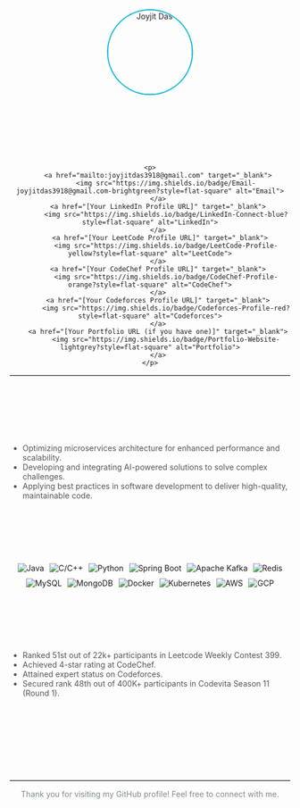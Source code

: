 <div align="center">
    <a href="https://github.com/joyjitdas98" target="_blank">
        <img
            src="[Your Profile Picture URL]"
            alt="Joyjit Das"
            width="150"
            height="150"
            style="border-radius: 50%;
                   border: 2px solid #00b8d4;
                   animation: pulse 2s infinite alternate;"  >
    </a>
    <h1 style="color: #2c3e50;
               animation: fadeIn 1s ease-in-out;">       Joyjit Das
    </h1>
    <p style="color: #7f8c8d;
              animation: fadeIn 1s ease-in-out 0.5s;  white-space: nowrap;
              overflow: hidden;
              border-right: 0.15em solid #7f8c8d; /* The typing cursor */
              animation: typing 2.5s steps(40, end), /* Typing animation */
                         blink-caret .75s step-end infinite;">
        Software Development Engineer | Passionate about crafting efficient and scalable solutions.
    </p>

    <p>
        <a href="mailto:joyjitdas3918@gmail.com" target="_blank">
            <img src="https://img.shields.io/badge/Email-joyjitdas3918@gmail.com-brightgreen?style=flat-square" alt="Email">
        </a>
        <a href="[Your LinkedIn Profile URL]" target="_blank">
            <img src="https://img.shields.io/badge/LinkedIn-Connect-blue?style=flat-square" alt="LinkedIn">
        </a>
         <a href="[Your LeetCode Profile URL]" target="_blank">
            <img src="https://img.shields.io/badge/LeetCode-Profile-yellow?style=flat-square" alt="LeetCode">
        </a>
        <a href="[Your CodeChef Profile URL]" target="_blank">
            <img src="https://img.shields.io/badge/CodeChef-Profile-orange?style=flat-square" alt="CodeChef">
        </a>
        <a href="[Your Codeforces Profile URL]" target="_blank">
            <img src="https://img.shields.io/badge/Codeforces-Profile-red?style=flat-square" alt="Codeforces">
        </a>
        <a href="[Your Portfolio URL (if you have one)]" target="_blank">
            <img src="https://img.shields.io/badge/Portfolio-Website-lightgrey?style=flat-square" alt="Portfolio">
        </a>
    </p>
</div>

<hr style="border: 1px solid #e0e0e0;">

<h2 style="color: #3498db;
               animation: slideInLeft 1s ease-in-out;">  📍 Current Focus
</h2>
<p style="color: #555555;
              animation: slideInRight 1s ease-in-out;"> I'm currently working as a Software Development Engineer at HashedIn by Deloitte, contributing to impactful projects. My focus is on:
    <ul style="list-style-type: disc; color: #555555;">
        <li>Optimizing microservices architecture for enhanced performance and scalability.</li>
        <li>Developing and integrating AI-powered solutions to solve complex challenges.</li>
        <li>Applying best practices in software development to deliver high-quality, maintainable code.</li>
    </ul>
</p>

<h2 style="color: #3498db;
               animation: slideInLeft 1s ease-in-out;">  🛠️ Tech Stack
</h2>
<p style="color: #555555;
               animation: slideInRight 1s ease-in-out;"> Here are some of the technologies I'm proficient in:
</p>
<div style="display: flex;
            flex-wrap: wrap;
            gap: 10px;
            justify-content: center;
            animation: fadeIn 1s ease-in-out 0.8s;">  <img src="https://img.shields.io/badge/Java-8-orange?style=for-the-badge&logo=java" alt="Java">
    <img src="https://img.shields.io/badge/C/C++-blue?style=for-the-badge&logo=c%2B%2B" alt="C/C++">
    <img src="https://img.shields.io/badge/Python-3-yellow?style=for-the-badge&logo=python" alt="Python">
    <img src="https://img.shields.io/badge/Spring_Boot-green?style=for-the-badge&logo=spring" alt="Spring Boot">
    <img src="https://img.shields.io/badge/Apache_Kafka-black?style=for-the-badge&logo=apache-kafka" alt="Apache Kafka">
    <img src="https://img.shields.io/badge/Redis-red?style=for-the-badge&logo=redis" alt="Redis">
    <img src="https://img.shields.io/badge/MySQL-blue?style=for-the-badge&logo=mysql" alt="MySQL">
    <img src="https://img.shields.io/badge/MongoDB-green?style=for-the-badge&logo=mongodb" alt="MongoDB">
    <img src="https://img.shields.io/badge/Docker-blue?style=for-the-badge&logo=docker" alt="Docker">
    <img src="https://img.shields.io/badge/Kubernetes-blueviolet?style=for-the-badge&logo=kubernetes" alt="Kubernetes">
    <img src="https://img.shields.io/badge/AWS-orange?style=for-the-badge&logo=amazon-aws" alt="AWS">
    <img src="https://img.shields.io/badge/GCP-blue?style=for-the-badge&logo=google-cloud" alt="GCP">
</div>

<h2 style="color: #3498db;
               animation: slideInLeft 1s ease-in-out;">  🏆 Notable Achievements
</h2>
<p style="color: #555555;
              animation: slideInRight 1s ease-in-out;"> Here are a few highlights from my journey:
</p>
<ul style="list-style-type: disc; color: #555555;">
    <li  style="animation: fadeIn 1s ease-in-out 1.2s;">Ranked 51st out of 22k+ participants in Leetcode Weekly Contest 399.</li>
    <li  style="animation: fadeIn 1s ease-in-out 1.4s;">Achieved 4-star rating at CodeChef.</li>
    <li  style="animation: fadeIn 1s ease-in-out 1.6s;">Attained expert status on Codeforces.</li>
    <li  style="animation: fadeIn 1s ease-in-out 1.8s;">Secured rank 48th out of 400K+ participants in Codevita Season 11 (Round 1).</li>
</ul>

<h2 style="color: #3498db;
               animation: slideInLeft 1s ease-in-out;">  🎓 Education
</h2>
<p style="color: #555555;
              animation: slideInRight 1s ease-in-out;"> I hold a Bachelor of Technology degree in Information Technology from Maulana Abul Kalam Azad University of Technology, West Bengal, with a GPA of 9.54/10.
</p>

<hr style="border: 1px solid #e0e0e0;">

<div align="center">
    <p style="color: #7f8c8d;">Thank you for visiting my GitHub profile! Feel free to connect with me.</p>
</div>

<style>
@keyframes pulse {
  0% { transform: scale(1); }
  50% { transform: scale(1.1); }
  100% { transform: scale(1); }
}

@keyframes fadeIn {
  from { opacity: 0; }
  to { opacity: 1; }
}

@keyframes slideInLeft {
  from { transform: translateX(-100%); opacity: 0; }
  to { transform: translateX(0); opacity: 1; }
}

@keyframes slideInRight {
  from { transform: translateX(100%); opacity: 0; }
  to { transform: translateX(0); opacity: 1; }
}
/* Typing animation */
@keyframes typing {
  from { width: 0 }
  to { width: 100% }
}

/* Blink cursor animation */
@keyframes blink-caret {
  from, to { border-color: transparent }
  50% { border-color: #7f8c8d; }
}
</style>
